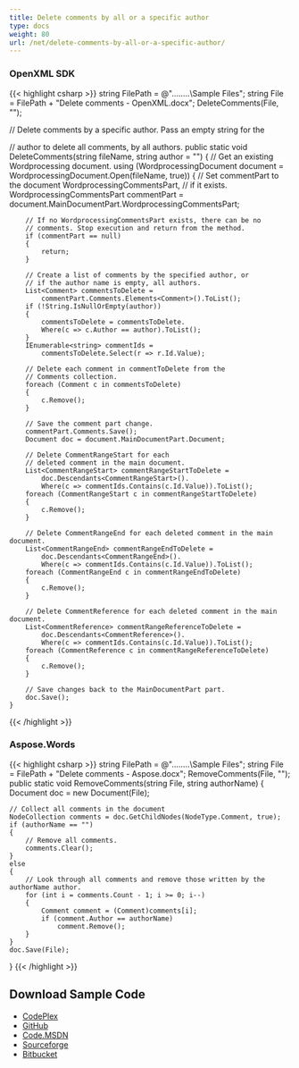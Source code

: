```yaml
---
title: Delete comments by all or a specific author
type: docs
weight: 80
url: /net/delete-comments-by-all-or-a-specific-author/
---
```


### **OpenXML SDK**
{{< highlight csharp >}}
string FilePath = @"..\..\..\..\Sample Files\";
string File = FilePath + "Delete comments - OpenXML.docx";
DeleteComments(File, "");

// Delete comments by a specific author. Pass an empty string for the
 
// author to delete all comments, by all authors.
public static void DeleteComments(string fileName,
    string author = "")
{
    // Get an existing Wordprocessing document.
    using (WordprocessingDocument document =
        WordprocessingDocument.Open(fileName, true))
    {
        // Set commentPart to the document WordprocessingCommentsPart,
        // if it exists.
        WordprocessingCommentsPart commentPart =
            document.MainDocumentPart.WordprocessingCommentsPart;

        // If no WordprocessingCommentsPart exists, there can be no
        // comments. Stop execution and return from the method.
        if (commentPart == null)
        {
            return;
        }

        // Create a list of comments by the specified author, or
        // if the author name is empty, all authors.
        List<Comment> commentsToDelete =
            commentPart.Comments.Elements<Comment>().ToList();
        if (!String.IsNullOrEmpty(author))
        {
            commentsToDelete = commentsToDelete.
            Where(c => c.Author == author).ToList();
        }
        IEnumerable<string> commentIds =
            commentsToDelete.Select(r => r.Id.Value);

        // Delete each comment in commentToDelete from the
        // Comments collection.
        foreach (Comment c in commentsToDelete)
        {
            c.Remove();
        }

        // Save the comment part change.
        commentPart.Comments.Save();
        Document doc = document.MainDocumentPart.Document;

        // Delete CommentRangeStart for each
        // deleted comment in the main document.
        List<CommentRangeStart> commentRangeStartToDelete =
            doc.Descendants<CommentRangeStart>().
            Where(c => commentIds.Contains(c.Id.Value)).ToList();
        foreach (CommentRangeStart c in commentRangeStartToDelete)
        {
            c.Remove();
        }

        // Delete CommentRangeEnd for each deleted comment in the main document.
        List<CommentRangeEnd> commentRangeEndToDelete =
            doc.Descendants<CommentRangeEnd>().
            Where(c => commentIds.Contains(c.Id.Value)).ToList();
        foreach (CommentRangeEnd c in commentRangeEndToDelete)
        {
            c.Remove();
        }

        // Delete CommentReference for each deleted comment in the main document.
        List<CommentReference> commentRangeReferenceToDelete =
            doc.Descendants<CommentReference>().
            Where(c => commentIds.Contains(c.Id.Value)).ToList();
        foreach (CommentReference c in commentRangeReferenceToDelete)
        {
            c.Remove();
        }

        // Save changes back to the MainDocumentPart part.
        doc.Save();
    }
{{< /highlight >}}
### **Aspose.Words**
{{< highlight csharp >}}
string FilePath = @"..\..\..\..\Sample Files\";
string File = FilePath + "Delete comments - Aspose.docx";
RemoveComments(File, "");
public static void RemoveComments(string File, string authorName)
{
    Document doc = new Document(File);

    // Collect all comments in the document
    NodeCollection comments = doc.GetChildNodes(NodeType.Comment, true);
    if (authorName == "")
    {
        // Remove all comments.
        comments.Clear();
    }
    else
    {
        // Look through all comments and remove those written by the authorName author.
        for (int i = comments.Count - 1; i >= 0; i--)
        {
            Comment comment = (Comment)comments[i];
            if (comment.Author == authorName)
                comment.Remove();
        }
    }
    doc.Save(File);
}
{{< /highlight >}}
## **Download Sample Code**
- [CodePlex](https://asposewordsopenxml.codeplex.com/releases/view/620544)
- [GitHub](https://github.com/aspose-words/Aspose.Words-for-.NET/releases/tag/AsposeWordsVsOpenXMLv1.2)
- [Code.MSDN](https://code.msdn.microsoft.com/Code-Comparison-of-Common-4ffff4d7#content)
- [Sourceforge](https://sourceforge.net/projects/asposeopenxml/files/Aspose.Words%20Vs%20OpenXML/Delete%20comments%20by%20all%20or%20a%20specific%20author%20\(Aspose.Words\).zip/download)
- [Bitbucket](https://bitbucket.org/asposemarketplace/aspose-for-openxml/wiki/Delete%20comments%20by%20all%20or%20a%20specific%20author)
